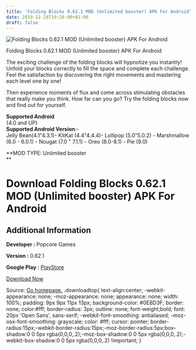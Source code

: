 ```yaml
---
title: 'Folding Blocks 0.62.1 MOD (Unlimited booster) APK For Android'
date: 2019-12-28T19:28:00+01:00
draft: false
---
```


![Folding Blocks 0.62.1 MOD (Unlimited booster) APK For Android](https://i1.wp.com/apkhome.net/wp-content/uploads/2019/12/Folding-Blocks-0.62.1-MOD-Unlimited-booster.png "Folding Blocks 0.62.1 MOD (Unlimited booster) APK For Android")

  

Folding Blocks 0.62.1 MOD (Unlimited booster) APK For Android

The exciting challenge of the folding blocks will hypnotize you instantly! Unfold your blocks correctly to fill the space and complete each challenge. Feel the satisfaction by discovering the right movements and mastering each level one by one!

Then experience moments of flux and come across stimulating obstacles that really make you think. How far can you go? Try the folding blocks now and find out for yourself.

**Supported Android**  
{4.0 and UP}  
**Supported Android Version**:-  
Jelly Bean(4.1"4.3.1)- KitKat (4.4"4.4.4)- Lollipop (5.0"5.0.2) - Marshmallow (6.0 - 6.0.1) - Nougat (7.0 " 7.1.1) - Oreo (8.0-8.1) - Pie (9.0)

**MOD TYPE: Unlimited booster  
**

Download Folding Blocks 0.62.1 MOD (Unlimited booster) APK For Android
======================================================================

Additional Information
----------------------

**Developer :** Popcore Games

**Version :** 0.62.1

**Google Play :** [PlayStore](https://play.google.com/store/apps/details?id=com.popcore.foldingblocks)

  

[Download Now](https://store4app.co/post/folding-blocks-0-62-1-mod-unlimited-booster-apk-for-android_1577557520)

  
Source: [Go homepage.](https://store4app.co/post/folding-blocks-0-62-1-mod-unlimited-booster-apk-for-android_1577557520) .downloadtop{ text-align:center; -webkit-appearance: none; -moz-appearance: none; appearance: none; width: 100%; padding: 9px 9px 11px 13px; background-color: #0EBD3F; border: none; color:#fff; border-radius: 3px; outline: none; font-weight;bold; font: 20px 'Open Sans', sans-serif; -webkit-font-smoothing: antialiased; -moz-osx-font-smoothing: grayscale; color: #fff; cursor: pointer; border-radius:15px;-webkit-border-radius:15px;-moz-border-radius:5px;box-shadow:0 0 5px rgba(0,0,0,.2);-moz-box-shadow:0 0 5px rgba(0,0,0,.2);-webkit-box-shadow:0 0 5px rgba(0,0,0,.2) !important; }
